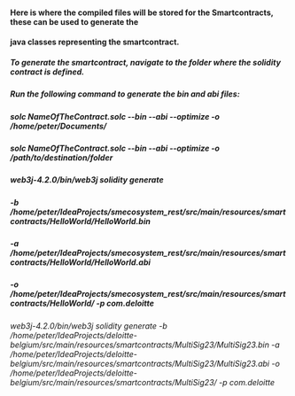 #### Here is where the compiled files will be stored for the Smartcontracts, these can be used to generate the
#### java classes representing the smartcontract.

##### To generate the smartcontract, navigate to the folder where the solidity contract is defined.
##### Run the following command to generate the bin and abi files:
##### solc NameOfTheContract.solc --bin --abi --optimize -o /home/peter/Documents/
##### solc NameOfTheContract.solc --bin --abi --optimize -o /path/to/destination/folder
##### web3j-4.2.0/bin/web3j solidity generate 
##### -b /home/peter/IdeaProjects/smecosystem_rest/src/main/resources/smartcontracts/HelloWorld/HelloWorld.bin 
##### -a /home/peter/IdeaProjects/smecosystem_rest/src/main/resources/smartcontracts/HelloWorld/HelloWorld.abi
##### -o /home/peter/IdeaProjects/smecosystem_rest/src/main/resources/smartcontracts/HelloWorld/ -p com.deloitte

###### web3j-4.2.0/bin/web3j solidity generate -b /home/peter/IdeaProjects/deloitte-belgium/src/main/resources/smartcontracts/MultiSig23/MultiSig23.bin -a /home/peter/IdeaProjects/deloitte-belgium/src/main/resources/smartcontracts/MultiSig23/MultiSig23.abi -o /home/peter/IdeaProjects/deloitte-belgium/src/main/resources/smartcontracts/MultiSig23/ -p com.deloitte
